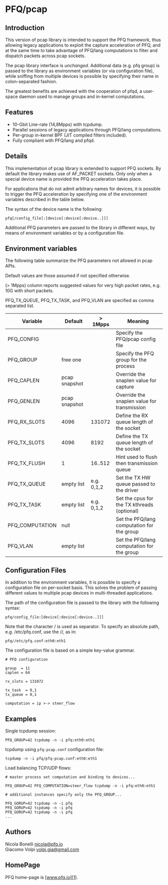 PFQ/pcap 
========

Introduction
------------

This version of pcap library is intended to support the PFQ framework, thus allowing 
legacy applications to exploit the capture acceleration of PFQ, and at the 
same time to take advantage of PFQ/lang computations to filter and dispatch packets
across pcap sockets.

The pcap library interface is *unchanged*. Additional data (e.g. pfq group) is passed 
to the library as environment variables (or via configuration file), while sniffing 
from multiple devices is possible by specifying their name in colon-separated fashion.

The greatest benefits are achieved with the cooperation of pfqd, a user-space daemon used
to manage groups and in-kernel computations.


Features
--------

* 10-Gbit Line-rate (14,8Mpps) with tcpdump.
* Parallel sessions of legacy applications through PFQ/lang computations.
* Per-group in-kernel BPF (JIT compiled filters included).
* Fully compliant with PFQ/lang and pfqd.


Details
-------

This implementation of pcap library is extended to support PFQ sockets. By default
the library makes use of AF\_PACKET sockets. Only only when a special device name 
is provided the PFQ acceleration takes place. 

For applications that do not admit arbitrary names for devices, it is possible 
to trigger the PFQ acceleration by specifying one of the environment variables
described in the table below.

The syntax of the device name is the following:

```
pfq[/config_file]:[device[:device[:device..]]]
```

Additional PFQ parameters are passed to the library in different ways, by means of
environment variables or by a configuration file.


Environment variables
---------------------

The following table summarize the PFQ parameters not allowed in pcap APIs.

Default values are those assumed if not specified otherwise. 

(> 1Mpps) column reports suggested values for very high packet rates, 
e.g. 10G with short packets. 

PFQ\_TX\_QUEUE, PFQ\_TX\_TASK, and PFQ\_VLAN are specified as comma separated list.


Variable          |    Default    |  > 1Mpps  | Meaning
------------------|---------------|-----------|--------------------------------------------
PFQ\_CONFIG       |               |           | Specify the PFQ/pcap config file
PFQ\_GROUP        |  free one     |           | Specify the PFQ group for the process
PFQ\_CAPLEN       | pcap snapshot |           | Override the snaplen value for capture
PFQ\_GENLEN       | pcap snapshot |           | Override the snaplen value for transmission
PFQ\_RX\_SLOTS    |    4096       |  131072   | Define the RX queue length of the socket   
PFQ\_TX\_SLOTS    |    4096       |   8192    | Define the TX queue length of the socket   
PFQ\_TX\_FLUSH    |      1        | 16..512   | Hint used to flush then transmission queue
PFQ\_TX\_QUEUE    | empty list    |e.g. 0,1,2 | Set the TX HW queue passed to the driver
PFQ\_TX\_TASK     | empty list    |e.g. 0,1,2 | Set the cpus for the TX kthreads (optional)
PFQ\_COMPUTATION  |    null       |           | Set the PFQ/lang computation for the group
PFQ\_VLAN         | empty list    |           | Set the PFQ/lang computation for the group


Configuration Files
-------------------

In addition to the environment variables, it is possible to specify a configuration file 
on per-socket basis. This solves the problem of passing different values to multiple pcap 
devices in multi-threaded applications.

The path of the configuration file is passed to the library with the following syntax:

```
pfq/config_file:[device[:device[:device..]]]
```
Note that the character / is used as separator. To specify an absolute path, e.g. /etc/pfq.conf, 
use the //, as in:


```
pfq//etc/pfq.conf:eth0:eth1
```

The configuration file is based on a simple key-value grammar.

```
# PFQ configuration 

group  = 11
caplen = 64

rx_slots = 131072

tx_task  = 0,1
tx_queue = 0,1

computation = ip >-> steer_flow
```

Examples
--------

Single tcpdump session:

```
PFQ_GROUP=42 tcpdump -n -i pfq:eth0:eth1
```

tcpdump using `pfq-pcap.conf` configuration file:

```
tcpdump -n -i pfq/pfq-pcap.conf:eth0:eth1
```

Load balancing TCP/UDP flows:

```
# master process set computation and binding to devices...

PFQ_GROUP=42 PFQ_COMPUTATION=steer_flow tcpdump -n -i pfq:eth0:eth1

# additional instances specify only the PFQ_GROUP...

PFQ_GORUP=42 tcpdump -n -i pfq
PFQ_GORUP=42 tcpdump -n -i pfq
PFQ_GORUP=42 tcpdump -n -i pfq
...
```

Authors
-------

Nicola Bonelli <nicola@pfq.io>  
Giacomo Volpi <volpi.gia@gmail.com>


HomePage
--------

PFQ home-page is [www.pfq.io][1]. 


[1]: http://www.pfq.io

